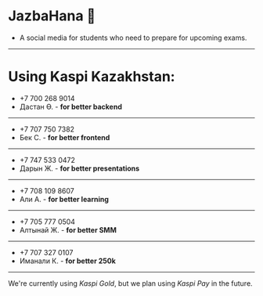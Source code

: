 # JazbaHana 🌱
- A social media for students who need to prepare for upcoming exams.

---

# Using Kaspi Kazakhstan:
- +7 700 268 9014
- Дастан Ө. - **for better backend**

---

- +7 707 750 7382
- Бек С. - **for better frontend**

---

- +7 747 533 0472
- Дарын Ж. - **for better presentations**

---

- +7 708 109 8607
- Али А. - **for better learning**

---

- +7 705 777 0504
- Алтынай Ж. - **for better SMM**

---

- +7 707 327 0107
- Иманали К. - **for better 250k**

---

We're currently using *Kaspi Gold*, but we plan using *Kaspi Pay* in the future.